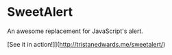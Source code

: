 # SweetAlert

An awesome replacement for JavaScript's alert.

[See it in action!]](http://tristanedwards.me/sweetalert/)